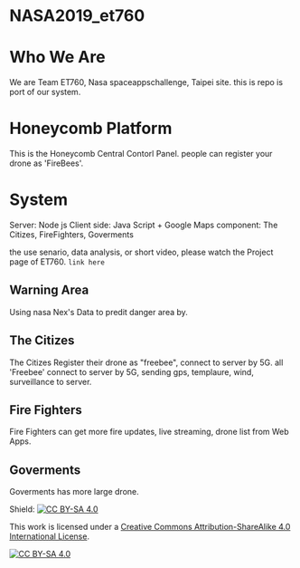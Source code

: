 # NASA2019_et760



# Who We Are
We are Team ET760, Nasa spaceappschallenge, Taipei site. this is repo is port of our system.

# Honeycomb Platform
This is the Honeycomb Central Contorl Panel. people can register your drone as 'FireBees'.


# System

Server: Node js
Client side: Java Script + Google Maps
component: The Citizes, FireFighters, Goverments


the use senario, data analysis, or short video, please watch the Project page of ET760. `link here`


## Warning Area

Using nasa Nex's Data to predit danger area by.


## The Citizes

The Citizes Register their drone as "freebee", connect to server by 5G.
all 'Freebee' connect to server by 5G, sending gps, templaure, wind, surveillance to server.

## Fire Fighters
Fire Fighters can get more fire updates, live streaming, drone list from Web Apps.


## Goverments
Goverments has more large drone.


Shield: [![CC BY-SA 4.0][cc-by-sa-shield]][cc-by-sa]

This work is licensed under a [Creative Commons Attribution-ShareAlike 4.0
International License][cc-by-sa].

[![CC BY-SA 4.0][cc-by-sa-image]][cc-by-sa]

[cc-by-sa]: http://creativecommons.org/licenses/by-sa/4.0/
[cc-by-sa-image]: https://licensebuttons.net/l/by-sa/4.0/88x31.png
[cc-by-sa-shield]: https://img.shields.io/badge/License-CC%20BY--SA%204.0-lightgrey.svg
